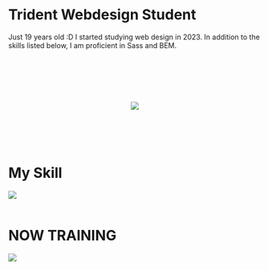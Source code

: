 # Trident Webdesign Student
<p>
Just 19 years old :D
I started studying web design in 2023.
In addition to the skills listed below, I am proficient in Sass and BEM.</p>
<!-- --------------------------------- :) ---------------------------------- -->

<br><br><br>

<div align="center">
    <h1>
        <img src="https://user-images.githubusercontent.com/74038190/225813708-98b745f2-7d22-48cf-9150-083f1b00d6c9.gif">
    </h1>
  </div>
<br><br><br>

# My Skill 

<img src="https://skillicons.dev/icons?i=html,css,js,firebase,git,nodejs,figma,codepen,ai,ps,wordpress" /> <br /><br />

# NOW TRAINING

<img src="https://skillicons.dev/icons?i=react,next,vue,jquery,php,ts" /> <br /><br />


